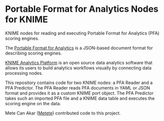 # Portable Format for Analytics Nodes for KNIME
KNIME nodes for reading and executing Portable Format for Analytics (PFA) scoring engines.

The [Portable Format for Analytics](http://dmg.org/pfa/index.html) is a
JSON-based document format for describing scoring engines.

[KNIME Analytics Platform](https://www.knime.com) is an open source data analytics software that allows its users to
build analytics workflows visually by connecting data processing nodes.

This repository contains code for two KNIME nodes: a PFA Reader and a PFA Predictor.
The PFA Reader reads PFA documents in YAML or JSON format and provides it as a custom KNIME port object.
The PFA Predictor takes such an imported PFA file and a KNIME data table and executes the scoring engine on the data.

Mete Can Akar ([Metete](https://github.com/Metete)) contributed code to this project.
